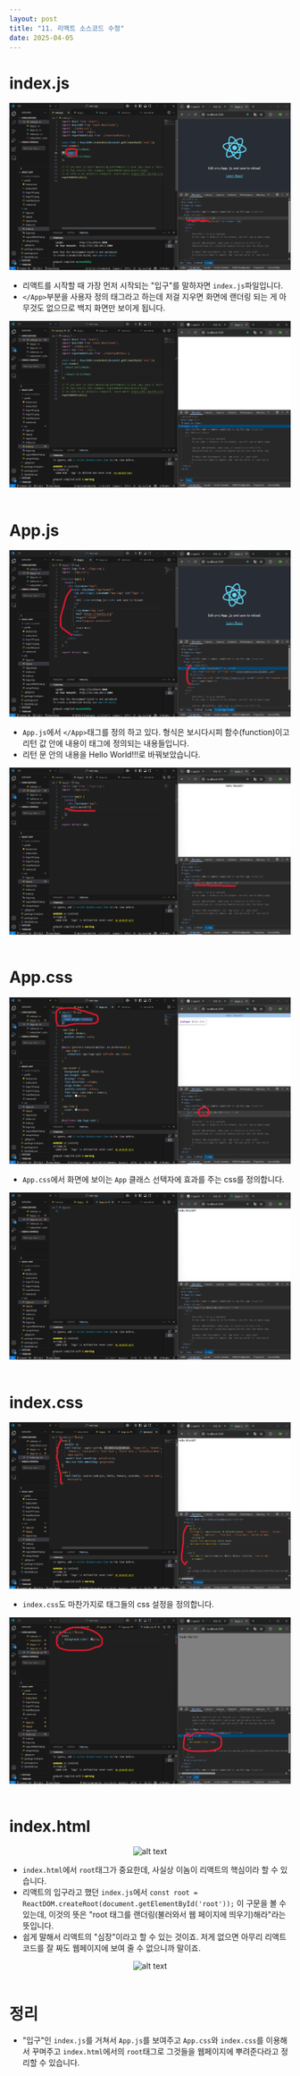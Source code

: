 ```yaml
---
layout: post
title: "11. 리액트 소스코드 수정"
date: 2025-04-05
---
```


# index.js

<div style="text-align: center;">
	<img src="/사진들/리액트/index.js 변경 전.png" alt="alt text" />
</div>

- 리액트를 시작할 때 가장 먼저 시작되는 "입구"를 말하자면 ```index.js```파일입니다.
- ```</App>```부분을 사용자 정의 태그라고 하는데 저걸 지우면 화면에 랜더링 되는 게 아무것도 없으므로 백지 화면만 보이게 됩니다.

<div style="text-align: center;">
	<img src="/사진들/리액트/index.js 변경 후.png" alt="alt text" />
</div>

<br>

# App.js

<div style="text-align: center;">
	<img src="/사진들/리액트/App.js 변경 전.png" alt="alt text" />
</div>

- ```App.js```에서 ```</App>```태그를 정의 하고 있다. 형식은 보시다시피 함수(function)이고 리턴 값 안에 내용이 태그에 정의되는 내용들입니다.
- 리턴 문 안의 내용을 Hello World!!!로 바꿔보았습니다.

<div style="text-align: center;">
	<img src="/사진들/리액트/App.js 변경 후.png" alt="alt text" />
</div>

<br>

# App.css

<div style="text-align: center;">
	<img src="/사진들/리액트/App.css 변경 전.png" alt="alt text" />
</div>

- ```App.css```에서 화면에 보이는 ```App``` 클래스 선택자에 효과를 주는 css를 정의합니다.

<div style="text-align: center;">
	<img src="/사진들/리액트/App.css 변경 후.png" alt="alt text" />
</div>

<br>

# index.css

<div style="text-align: center;">
	<img src="/사진들/리액트/index.css 변경 전.png" alt="alt text" />
</div>

- ```index.css```도 마찬가지로 태그들의 css 설정을 정의합니다.

<div style="text-align: center;">
	<img src="/사진들/리액트/index.css 변경 후.png" alt="alt text" />
</div>

<br>

# index.html

<div style="text-align: center;">
	<img src="/사진들/리액트/index.html 변경 전.png" alt="alt text" />
</div>

- ```index.html```에서 ```root```태그가 중요한데, 사실상 이놈이 리액트의 핵심이라 할 수 있습니다.
- 리액트의 입구라고 했던 ```index.js```에서 ```const root = ReactDOM.createRoot(document.getElementById('root'));``` 이 구문을 볼 수 있는데, 이것의 뜻은 "root 태그를 랜더링(불러와서 웹 페이지에 띄우기)해라"라는 뜻입니다.
- 쉽게 말해서 리액트의 "심장"이라고 할 수 있는 것이죠. 저게 없으면 아무리 리액트 코드를 잘 짜도 웹페이지에 보여 줄 수 없으니까 말이죠.

<div style="text-align: center;">
	<img src="/사진들/리액트/index.html 변경 후.png" alt="alt text" />
</div>

<br>

# 정리

- "입구"인 ```index.js```를 거쳐서 ```App.js```를 보여주고 ```App.css```와 ```index.css```를 이용해서 꾸며주고 ```index.html```에서의 ```root```태그로 그것들을 웹페이지에 뿌려준다라고 정리할 수 있습니다.
